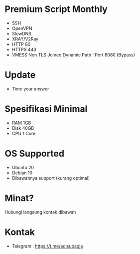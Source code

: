 # Premium Script Monthly
- SSH
- OpenVPN
- SlowDNS
- XRAY/V2Ray
- HTTP 80
- HTTPS 443
- VMESS Non TLS Joined Dynamic Path ! Port 8080 (Bypass)
# Update
- Time your answer
# Spesifikasi Minimal
- RAM 1GB
- Disk 40GB
- CPU 1 Core
# OS Supported
- Ubuntu 20
- Debian 10
- Dibawahnya support (kurang optimal)
# Minat?
Hubungi langsung kontak dibawah
# Kontak
- Telegram : https://t.me/adisubagja
